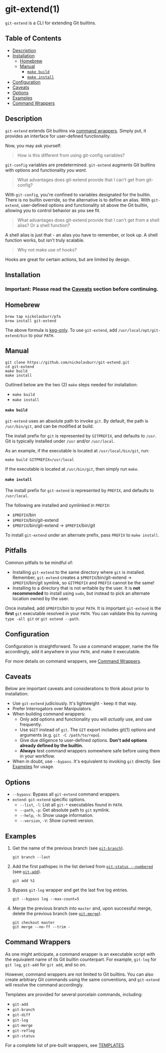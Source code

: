 # git-extend(1)

`git-extend` is a CLI for extending Git builtins.

## Table of Contents

- [Description](#description)
- [Installation](#installation)
  + [Homebrew](#homebrew)
  + [Manual](#manual)
    - [`make build`](#make-build)
    - [`make install`](#make-install)
- [Configuration](#configuration)
- [Caveats](#caveats)
- [Options](#options)
- [Examples](#examples)
- [Command Wrappers](#command-wrappers)

## Description

`git-extend` extends Git builtins via [command wrappers](#command-wrappers). Simply put, it provides an interface for user-defined functionality.

Now, you may ask yourself:

> How is this different from using git-config variables?

`git-config` variables are predetermined. `git-extend` augments Git builtins with options and functionality _you want_.

> What advantages does git-extend provide that I can't get from git-config?

With `git-config`, you're confined to variables designated for the builtin. There is no builtin override, so the alternative is to define an alias. With `git-extend`, user-defined options and functionality sit above the Git builtin, allowing you to control behavior as you see fit.

> What advantages does git-extend provide that I can't get from a shell alias? Or a shell function?

A shell alias is just that - an alias you have to remember, or look up. A shell function works, but isn't truly scalable.

> Why not make use of hooks?

Hooks are great for certain actions, but are limited by design.

## Installation

### Important: Please read the [Caveats](#caveats) section before continuing.

## Homebrew

```
brew tap nickolasburr/pfa
brew install git-extend
```

The above formula is [keg-only](https://docs.brew.sh/FAQ#what-does-keg-only-mean). To use `git-extend`, add `/usr/local/opt/git-extend/bin` to your `PATH`.

## Manual

```
git clone https://github.com/nickolasburr/git-extend.git
cd git-extend
make build
make install
```

Outlined below are the two (2) `make` steps needed for installation:

+ `make build`
+ `make install`

#### `make build`

`git-extend` uses an absolute path to invoke `git`. By default, the path is `/usr/bin/git`, and can be modified at build.

The install prefix for `git` is represented by `GITPREFIX`, and defaults to `/usr`. Git is typically installed under `/usr` and/or `/usr/local`.

As an example, if the executable is located at `/usr/local/bin/git`, run:

```
make build GITPREFIX=/usr/local
```

If the executable is located at `/usr/bin/git`, then simply run `make`.

#### `make install`

The install prefix for `git-extend` is represented by `PREFIX`, and defaults to `/usr/local`.

The following are installed and symlinked in `PREFIX`:

+ `$PREFIX`/bin
+ `$PREFIX`/bin/git-extend
+ `$PREFIX`/bin/git-extend -> `$PREFIX`/bin/git

To install `git-extend` under an alternate prefix, pass `PREFIX` to `make install`.

## Pitfalls

Common pitfalls to be mindful of:

+ Installing `git-extend` to the same directory where `git` is installed. Remember, `git-extend` creates a `$PREFIX`/bin/git-extend -> `$PREFIX`/bin/git symlink, so `GITPREFIX` and `PREFIX` cannot be the same!
+ Installing to a directory that is not writable by the user. It is **not recommended** to install using `sudo`, but instead to pick an alternate location owned by the user.

Once installed, add `$PREFIX`/bin to your `PATH`. It is important `git-extend` is the **first** `git` executable resolved in your `PATH`. You can validate this by running `type -all git` or `git extend --path`.

## Configuration

Configuration is straightforward. To use a command wrapper, name the file accordingly, add it anywhere in your `PATH`, and make it executable.

For more details on command wrappers, see [Command Wrappers](#command-wrappers).

## Caveats

Below are important caveats and considerations to think about prior to installation:

+ Use `git-extend` judiciously. It's lightweight - keep it that way.
+ Prefer Interrogators over Manipulators.
+ When building command wrappers:
  - Only add options and functionality you will _actually_ use, and use frequently.
  - Use `$GIT` instead of `git`. The `GIT` export includes git(1) options and arguments (e.g. `git -C /path/to/repo`).
  - Give due diligence to user-defined options. **Don't add options already defined by the builtin.**
  - **Always** test command wrappers somewhere safe before using them in your workflow.
+ When in doubt, use `--bypass`. It's equivalent to invoking `git` directly. See [Examples](#examples) for usage.

## Options

+ `--bypass`: Bypass all `git-extend` command wrappers.
+ `extend`: `git-extend` specific options.
  - `--list`, `-l`: List all `git-*` executables found in `PATH`.
  - `--path`, `-p`: Get absolute path to `git` symlink.
  - `--help`, `-h`: Show usage information.
  - `--version`, `-V`: Show current version.

## Examples

1. Get the name of the previous branch (see [`git-branch`](https://github.com/nickolasburr/git-extend/blob/master/templates/git-branch)).

    ```
    git branch --last
    ```

2. Add the first pathspec in the list derived from [`git-status --numbered`](https://github.com/nickolasburr/git-extend/blob/master/templates/git-status#L19-L36) (see [`git-add`](https://github.com/nickolasburr/git-extend/blob/master/templates/git-add)).

    ```
    git add %1
    ```

3. Bypass `git-log` wrapper and get the last five log entries.

    ```
    git --bypass log --max-count=5
    ```

4. Merge the previous branch into `master` and, upon successful merge, delete the previous branch (see [`git-merge`](https://github.com/nickolasburr/git-extend/blob/master/templates/git-merge)).

    ```
    git checkout master
    git merge --no-ff --trim -
    ```

## Command Wrappers

As one might anticipate, a command wrapper is an executable script with the equivalent name of its Git builtin counterpart. For example, `git-log` for `git log`, `git-add` for `git add`, and so on.

However, command wrappers are not limited to Git builtins. You can also create arbitrary Git commands using the same conventions, and `git-extend` will resolve the command accordingly.

Templates are provided for several porcelain commands, including:

+ `git-add`
+ `git-branch`
+ `git-diff`
+ `git-log`
+ `git-merge`
+ `git-reflog`
+ `git-status`

For a complete list of pre-built wrappers, see [TEMPLATES](https://github.com/nickolasburr/git-extend/blob/master/TEMPLATES.md).

